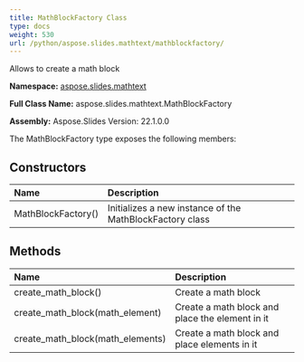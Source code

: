 ```yaml
---
title: MathBlockFactory Class
type: docs
weight: 530
url: /python/aspose.slides.mathtext/mathblockfactory/
---
```


Allows to create a math block

**Namespace:** [aspose.slides.mathtext](/python/aspose.slides.mathtext/)

**Full Class Name:** aspose.slides.mathtext.MathBlockFactory

**Assembly:**  Aspose.Slides Version: 22.1.0.0

The MathBlockFactory type exposes the following members:
## **Constructors**
|**Name**|**Description**|
| :- | :- |
|MathBlockFactory()|Initializes a new instance of the MathBlockFactory class|
## **Methods**
|**Name**|**Description**|
| :- | :- |
|create_math_block()|Create a math block|
|create_math_block(math_element)|Create a math block and place the element in it|
|create_math_block(math_elements)|Create a math block and place elements in it|
